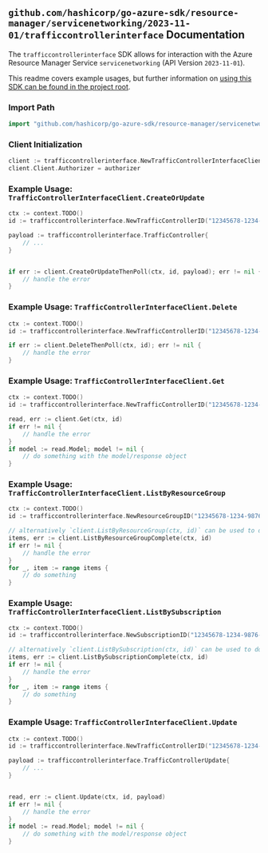 
## `github.com/hashicorp/go-azure-sdk/resource-manager/servicenetworking/2023-11-01/trafficcontrollerinterface` Documentation

The `trafficcontrollerinterface` SDK allows for interaction with the Azure Resource Manager Service `servicenetworking` (API Version `2023-11-01`).

This readme covers example usages, but further information on [using this SDK can be found in the project root](https://github.com/hashicorp/go-azure-sdk/tree/main/docs).

### Import Path

```go
import "github.com/hashicorp/go-azure-sdk/resource-manager/servicenetworking/2023-11-01/trafficcontrollerinterface"
```


### Client Initialization

```go
client := trafficcontrollerinterface.NewTrafficControllerInterfaceClientWithBaseURI("https://management.azure.com")
client.Client.Authorizer = authorizer
```


### Example Usage: `TrafficControllerInterfaceClient.CreateOrUpdate`

```go
ctx := context.TODO()
id := trafficcontrollerinterface.NewTrafficControllerID("12345678-1234-9876-4563-123456789012", "example-resource-group", "trafficControllerValue")

payload := trafficcontrollerinterface.TrafficController{
	// ...
}


if err := client.CreateOrUpdateThenPoll(ctx, id, payload); err != nil {
	// handle the error
}
```


### Example Usage: `TrafficControllerInterfaceClient.Delete`

```go
ctx := context.TODO()
id := trafficcontrollerinterface.NewTrafficControllerID("12345678-1234-9876-4563-123456789012", "example-resource-group", "trafficControllerValue")

if err := client.DeleteThenPoll(ctx, id); err != nil {
	// handle the error
}
```


### Example Usage: `TrafficControllerInterfaceClient.Get`

```go
ctx := context.TODO()
id := trafficcontrollerinterface.NewTrafficControllerID("12345678-1234-9876-4563-123456789012", "example-resource-group", "trafficControllerValue")

read, err := client.Get(ctx, id)
if err != nil {
	// handle the error
}
if model := read.Model; model != nil {
	// do something with the model/response object
}
```


### Example Usage: `TrafficControllerInterfaceClient.ListByResourceGroup`

```go
ctx := context.TODO()
id := trafficcontrollerinterface.NewResourceGroupID("12345678-1234-9876-4563-123456789012", "example-resource-group")

// alternatively `client.ListByResourceGroup(ctx, id)` can be used to do batched pagination
items, err := client.ListByResourceGroupComplete(ctx, id)
if err != nil {
	// handle the error
}
for _, item := range items {
	// do something
}
```


### Example Usage: `TrafficControllerInterfaceClient.ListBySubscription`

```go
ctx := context.TODO()
id := trafficcontrollerinterface.NewSubscriptionID("12345678-1234-9876-4563-123456789012")

// alternatively `client.ListBySubscription(ctx, id)` can be used to do batched pagination
items, err := client.ListBySubscriptionComplete(ctx, id)
if err != nil {
	// handle the error
}
for _, item := range items {
	// do something
}
```


### Example Usage: `TrafficControllerInterfaceClient.Update`

```go
ctx := context.TODO()
id := trafficcontrollerinterface.NewTrafficControllerID("12345678-1234-9876-4563-123456789012", "example-resource-group", "trafficControllerValue")

payload := trafficcontrollerinterface.TrafficControllerUpdate{
	// ...
}


read, err := client.Update(ctx, id, payload)
if err != nil {
	// handle the error
}
if model := read.Model; model != nil {
	// do something with the model/response object
}
```

